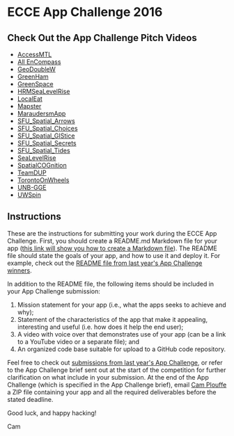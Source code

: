 ECCE App Challenge 2016
==================

## Check Out the App Challenge Pitch Videos
* [AccessMTL](http://ecce.esri.ca/app-challenge-videos/AccessMTL.mp4)
* [All EnCompass](https://youtu.be/FYLr6UYrtXs)
* [GeoDoubleW](http://ecce.esri.ca/app-challenge-videos/GeoDoubleW.mp4)
* [GreenHam](https://vimeo.com/157817386)
* [GreenSpace](http://ecce.esri.ca/app-challenge-videos/GreenSpace.webm)
* [HRMSeaLevelRise](http://ecce.esri.ca/app-challenge-videos/HRMSeaLevelRise.mov)
* [LocalEat](http://ecce.esri.ca/app-challenge-videos/LocalEat.m4v)
* [Mapster](http://ecce.esri.ca/app-challenge-videos/Mapster.m4v)
* [MaraudersmApp](http://ecce.esri.ca/app-challenge-videos/maraudersmApp.mp4)
* [SFU_Spatial_Arrows](https://youtu.be/6bcGmprNkxM)
* [SFU_Spatial_Choices](https://youtu.be/NBXhLngLdnQ)
* [SFU_Spatial_GIStice](http://ecce.esri.ca/app-challenge-videos/SFU_Spatial_GIStice.mp4)
* [SFU_Spatial_Secrets](http://ecce.esri.ca/app-challenge-videos/SFU_Spatial_Secrets.m4v)
* [SFU_Spatial_Tides](http://ecce.esri.ca/app-challenge-videos/SFU_Spatial_Tides.mov)
* [SeaLevelRise](http://ecce.esri.ca/app-challenge-videos/SeaLevelRise.wmv)
* [SpatialCOGnition](http://ecce.esri.ca/app-challenge-videos/SpatialCOGnition.wmv)
* [TeamDUP](http://ecce.esri.ca/app-challenge-videos/TeamDUP.mov)
* [TorontoOnWheels](http://ecce.esri.ca/app-challenge-videos/TorontoOnWheels.mp4)
* [UNB-GGE](http://ecce.esri.ca/app-challenge-videos/UNB-GGE.mp4)
* [UWSpin](http://ecce.esri.ca/app-challenge-videos/UWSpin.mp4)

## Instructions
These are the instructions for submitting your work during the ECCE App Challenge. First, you should create a README.md Markdown file for your app ([this link will show you how to create a Markdown file](http://markdownlivepreview.com)).  The README file should state the goals of your app, and how to use it and deploy it.  For example, check out the [README file from last year's App Challenge winners](https://github.com/EsriCanada-CE/ecce-app-challenge-2015/tree/master/UW_TeamSDS).

In addition to the README file, the following items should be included in your App Challenge submission:

1. Mission statement for your app (i.e., what the apps seeks to achieve and why);
1. Statement of the characteristics of the app that make it appealing, interesting and useful  (i.e. how does it help the end user);
1. A video with voice over that demonstrates use of your app (can be a link to a YouTube video or a separate file); and
1. An organized code base suitable for upload to a GitHub code repository.

Feel free to check out [submissions from last year's App Challenge](https://github.com/EsriCanada-CE/ecce-app-challenge-2015), or refer to the App Challenge brief sent out at the start of the competition for further clarification on what include in your submission.  At the end of the App Challenge (which is specified in the App Challenge brief), email [Cam Plouffe](mailto:cplouffe@esri.ca) a ZIP file containing your app and all the required deliverables before the stated deadline.

Good luck, and happy hacking!

Cam

